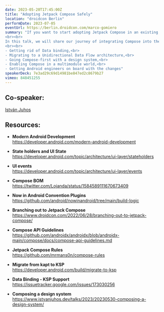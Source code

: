 ```yaml
---
date: 2023-05-20T17:45:00Z
title: "Adopting Jetpack Compose Safely"
location: "droidcon Berlin"
performDate: 2023-07-05
eventUrl: https://berlin.droidcon.com/marco-gomiero
summary: "If you want to start adopting Jetpack Compose in an existing, large codebase worked on by multiple teams, you can’t just add the dependency and start creating composables right away. In such projects, there are already established conventions and architectural decisions that such a revolutionary change might disrupt.
<br><br>
In this talk, we will share our journey of integrating Compose into the TIER app while offering practical tips for tackling common challenges that arise when working with large-scale codebases, like:
<br><br>
- Getting rid of Data binding,<br>
- Migrating to a Unidirectional Data Flow architecture,<br>
- Going Compose-first with a design system,<br>
- Enabling Compose in a multimodule world,<br>
- Getting Android engineers on board with the changes"
speakerDeck: 7e3ad29c69d14981be847ed2c8679b27
vimeo: 848451255
---
```


## Co-speaker:

[István Juhos](https://www.istvanjuhos.dev/)

## Resources: 

- **Modern Android Development**\
    https://developer.android.com/modern-android-development

- **State holders and UI State**\
    https://developer.android.com/topic/architecture/ui-layer/stateholders

- **UI events**\
    https://developer.android.com/topic/architecture/ui-layer/events

- **Compose BOM**\
    https://twitter.com/Lojanda/status/1584589111670673409

- **Now in Android Convention Plugins**\
    https://github.com/android/nowinandroid/tree/main/build-logic

- **Branching out to Jetpack Compose**\
    https://www.droidcon.com/2022/06/28/branching-out-to-jetpack-compose/

- **Compose API Guidelines**\
    https://github.com/androidx/androidx/blob/androidx-main/compose/docs/compose-api-guidelines.md

- **Jetpack Compose Rules**\
    https://github.com/mrmans0n/compose-rules

- **Migrate from kapt to KSP**\
    https://developer.android.com/build/migrate-to-ksp

- **Data Binding - KSP Support**\
    https://issuetracker.google.com/issues/173030256

- **Composing a design system**\
    https://www.istvanjuhos.dev/talks/2023/20230530-composing-a-design-system/             
